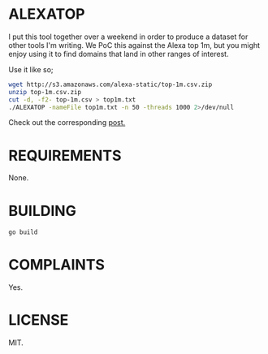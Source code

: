 # ALEXATOP
I put this tool together over a weekend in order to produce a dataset for other tools I'm writing. We PoC this against the Alexa top 1m, but you might enjoy using it to find domains that land in other ranges of interest.

Use it like so;
```sh
wget http://s3.amazonaws.com/alexa-static/top-1m.csv.zip
unzip top-1m.csv.zip
cut -d, -f2- top-1m.csv > top1m.txt
./ALEXATOP -nameFile top1m.txt -n 50 -threads 1000 2>/dev/null
```

Check out the corresponding [post.](https://dualuse.io/blog/alexatop/)

# REQUIREMENTS

None.

# BUILDING

```sh
go build
```

# COMPLAINTS

Yes.

# LICENSE

MIT.